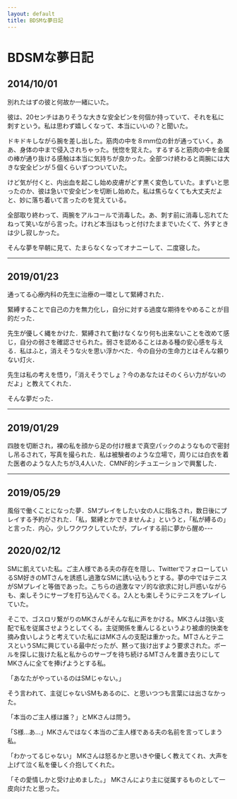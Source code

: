 ```yaml
---
layout: default
title: BDSMな夢日記
---
```

# BDSMな夢日記


<a id="1"></a>
<a href="#1"></a>
## 2014/10/01
別れたはずの彼と何故か一緒にいた。

彼は、20センチはありそうな大きな安全ピンを何個か持っていて、それを私に刺すという。私は思わず嬉しくなって、本当にいいの？と聞いた。

ドキドキしながら腕を差し出した。筋肉の中を８ｍｍ位の針が通っていく。ああ、身体の中まで侵入されちゃった。恍惚を覚えた。するすると筋肉の中を金属の棒が通り抜ける感触は本当に気持ちが良かった。全部つけ終わると両腕には大きな安全ピンが５個くらいずつついていた。

けど気が付くと、内出血を起こし始め皮膚がどす黒く変色していた。まずいと思ったのか、彼は急いで安全ピンを切断し始めた。私は焦らなくても大丈夫だよと、妙に落ち着いて言ったのを覚えている。

全部取り終わって、両腕をアルコールで消毒した。あ、刺す前に消毒し忘れてたねって笑いながら言った。けれど本当はもっと付けたままでいたくて、外すときは少し寂しかった。

そんな夢を早朝に見て、たまらなくなってオナニーして、二度寝した。

---
<a id="2"></a>
<a href="#2"></a>
## 2019/01/23
通ってる心療内科の先生に治療の一環として緊縛された．

緊縛することで自己の力を無力化し，自分に対する過度な期待をやめることが目的だった．

先生が優しく縄をかけた．緊縛されて動けなくなり何も出来ないことを改めて感じ，自分の弱さを確認させられた。弱さを認めることはある種の安心感を与える．私はふと，消えそうな火を思い浮かべた．今の自分の生命力とはそんな頼りない灯火．

先生は私の考えを悟り，「消えそうでしょ？今のあなたはそのくらい力がないのだよ」と教えてくれた．

そんな夢だった．

---
<a id="3"></a>
<a href="#3"></a>
## 2019/01/29
四肢を切断され，裸の私を顔から足の付け根まで真空パックのようなもので密封し吊るされて，写真を撮られた．私は被験者のような立場で，周りには白衣を着た医者のような人たちが3,4人いた．CMNF的シチュエーションで興奮した．


---
<a id="4"></a>
<a href="#4"></a>

## 2019/05/29

風俗で働くことになった夢．SMプレイをしたい女の人に指名され，数日後にプレイする予約がされた．「私，緊縛とかできませんよ」というと，「私が縛るの」と言った．内心，少しワクワクしていたが，プレイする前に夢から醒め---

<a id="5"></a>
<a href="#5"></a>

## 2020/02/12
SMに飢えていた私。ご主人様である夫の存在を隠し、TwitterでフォローしているSM好きのMTさんを誘惑し過激なSMに誘い込もうとする。夢の中ではテニスがSMプレイと等価であった。こちらの過激なマゾ的な欲求に対し戸惑いながらも、楽しそうにサーブを打ち込んでくる。2人とも楽しそうにテニスをプレイしていた。

そこで、ゴスロリ繋がりのMKさんがそんな私に声をかける。MKさんは強い支配で私を従属させようとしてくる。主従関係を重んじるというより被虐的快楽を摘み食いしようと考えていた私にはMKさんの支配は重かった。MTさんとテニスというSMに興じている最中だったが、黙って抜け出すよう要求された。ボールを探しに抜けた私と私からのサーブを待ち続けるMTさんを置き去りにしてMKさんに全てを捧げようとする私。

「あなたがやっているのはSMじゃない。」

そう言われて、主従じゃないSMもあるのに、と思いつつも言葉には出さなかった。

「本当のご主人様は誰？」とMKさんは問う。

「S様…あ…」MKさんではなく本当のご主人様である夫の名前を言ってしまう私。

「わかってるじゃない」
MKさんは怒るかと思いきや優しく教えてくれ、大声を上げて泣く私を優しく介抱してくれた。

「その愛情しかと受け止めました。」
MKさんにより主に従属するものとして一皮向けたと思った。
